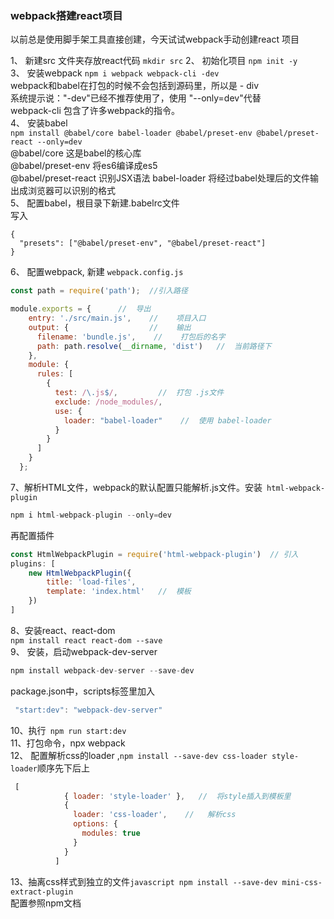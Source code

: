 

### webpack搭建react项目 ###  
以前总是使用脚手架工具直接创建，今天试试webpack手动创建react 项目 

1、 新建src 文件夹存放react代码  ```mkdir src```
2、 初始化项目   ```npm init -y ```   
3、 安装webpack ```npm i webpack webpack-cli -dev ```    
webpack和babel在打包的时候不会包括到源码里，所以是 - div  
系统提示说："-dev"已经不推荐使用了，使用 "--only=dev"代替  
webpack-cli 包含了许多webpack的指令。  
4、 安装babel     
```npm install @babel/core babel-loader @babel/preset-env @babel/preset-react --only=dev```  
@babel/core 这是babel的核心库   
@babel/preset-env  将es6编译成es5  
@babel/preset-react  识别JSX语法
babel-loader     将经过babel处理后的文件输出成浏览器可以识别的格式  
5、 配置babel，根目录下新建.babelrc文件  
写入
```
{
  "presets": ["@babel/preset-env", "@babel/preset-react"]
}
```  
6、 配置webpack, 新建 ```webpack.config.js ``` 
```javascript
const path = require('path');  //引入路径

module.exports = {      //  导出
    entry: './src/main.js',    //    项目入口
    output: {                  //    输出 
      filename: 'bundle.js',    //    打包后的名字
      path: path.resolve(__dirname, 'dist')   //  当前路径下
    },
    module: {
      rules: [
        {
          test: /\.js$/,         //  打包 .js文件
          exclude: /node_modules/,
          use: {
            loader: "babel-loader"    //  使用 babel-loader
          }
        }
      ]
    }
  };  
```  
7、解析HTML文件，webpack的默认配置只能解析.js文件。安装``` html-webpack-plugin```  
```javascript
npm i html-webpack-plugin --only=dev
```
再配置插件 
```javascript
const HtmlWebpackPlugin = require('html-webpack-plugin')  // 引入
plugins: [
    new HtmlWebpackPlugin({
        title: 'load-files',
        template: 'index.html'   //  模板
    })
]    
```
8、安装react、react-dom  
```npm install react react-dom --save```  
9、 安装，启动webpack-dev-server  
```javascript 
npm install webpack-dev-server --save-dev
```    
package.json中，scripts标签里加入  
```javascript 
 "start:dev": "webpack-dev-server"
``` 
10、执行``` npm run start:dev```  
11、打包命令，npx webpack   
12、 配置解析css的loader  ,```npm install --save-dev css-loader style-loader```顺序先下后上
```javascript
 [
            { loader: 'style-loader' },   //  将style插入到模板里
            {
              loader: 'css-loader',    //   解析css
              options: {
                modules: true
              }
            }
          ]
```  
13、抽离css样式到独立的文件```javascript npm install --save-dev mini-css-extract-plugin```    
  配置参照npm文档  




